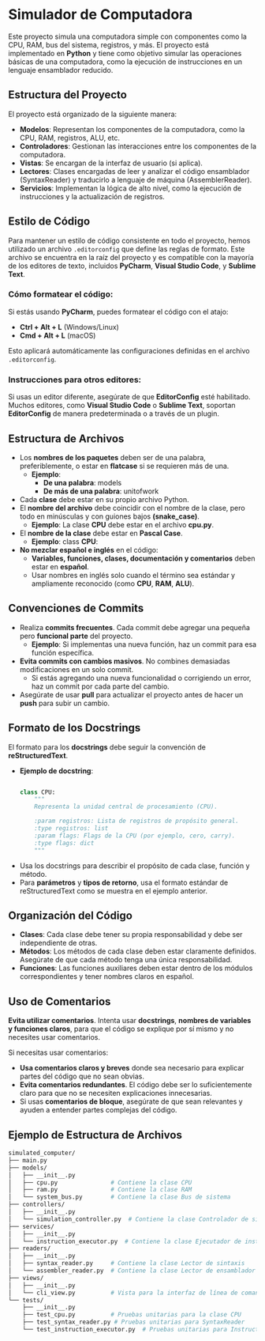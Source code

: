 # Simulador de Computadora

Este proyecto simula una computadora simple con componentes como la CPU, RAM, bus del sistema, registros, y más. El proyecto está implementado en **Python** y tiene como objetivo simular las operaciones básicas de una computadora, como la ejecución de instrucciones en un lenguaje ensamblador reducido.

## Estructura del Proyecto

El proyecto está organizado de la siguiente manera:

- **Modelos**: Representan los componentes de la computadora, como la CPU, RAM, registros, ALU, etc.
- **Controladores**: Gestionan las interacciones entre los componentes de la computadora.
- **Vistas**: Se encargan de la interfaz de usuario (si aplica).
- **Lectores**: Clases encargadas de leer y analizar el código ensamblador (SyntaxReader) y traducirlo a lenguaje de máquina (AssemblerReader).
- **Servicios**: Implementan la lógica de alto nivel, como la ejecución de instrucciones y la actualización de registros.

## Estilo de Código

Para mantener un estilo de código consistente en todo el proyecto, hemos utilizado un archivo `.editorconfig` que define las reglas de formato. Este archivo se encuentra en la raíz del proyecto y es compatible con la mayoría de los editores de texto, incluidos **PyCharm**, **Visual Studio Code**, y **Sublime Text**.

### Cómo formatear el código:

Si estás usando **PyCharm**, puedes formatear el código con el atajo:
- **Ctrl + Alt + L** (Windows/Linux)
- **Cmd + Alt + L** (macOS)

Esto aplicará automáticamente las configuraciones definidas en el archivo `.editorconfig`.

### Instrucciones para otros editores:

Si usas un editor diferente, asegúrate de que **EditorConfig** esté habilitado. Muchos editores, como **Visual Studio Code** o **Sublime Text**, soportan **EditorConfig** de manera predeterminada o a través de un plugin.

## Estructura de Archivos

- Los **nombres de los paquetes** deben ser de una palabra, preferiblemente, o estar en **flatcase** si se requieren 
  más de una.
  - **Ejemplo**:
    - **De una palabra**: models
    - **De más de una palabra**: unitofwork
- Cada **clase** debe estar en su propio archivo Python.
- El **nombre del archivo** debe coincidir con el nombre de la clase, pero todo en minúsculas y con guiones bajos 
**(snake_case)**.
  - **Ejemplo**: La clase **CPU** debe estar en el archivo **cpu.py**.
- El **nombre de la clase** debe estar en **Pascal Case**.
  - **Ejemplo**: class **CPU**:
- **No mezclar español e inglés** en el código:
  - **Variables, funciones, clases, documentación y comentarios** deben estar en **español**.
  - Usar nombres en inglés solo cuando el término sea estándar y ampliamente reconocido (como **CPU**, **RAM**, 
    **ALU**).

## Convenciones de Commits

- Realiza **commits frecuentes**. Cada commit debe agregar una pequeña pero **funcional parte** del proyecto.
  - **Ejemplo**: Si implementas una nueva función, haz un commit para esa función específica.
- **Evita commits con cambios masivos**. No combines demasiadas modificaciones en un solo commit.
  - Si estás agregando una nueva funcionalidad o corrigiendo un error, haz un commit por cada parte del cambio.
- Asegúrate de usar **pull** para actualizar el proyecto antes de hacer un **push** para subir un cambio.
  
## Formato de los Docstrings

El formato para los **docstrings** debe seguir la convención de **reStructuredText**.
- **Ejemplo de docstring**:
    ```python

    class CPU:
        """
        Representa la unidad central de procesamiento (CPU).

        :param registros: Lista de registros de propósito general.
        :type registros: list
        :param flags: Flags de la CPU (por ejemplo, cero, carry).
        :type flags: dict
        """
- Usa los docstrings para describir el propósito de cada clase, función y método.
- Para **parámetros** y **tipos de retorno**, usa el formato estándar de reStructuredText como se muestra en el ejemplo 
  anterior.

## Organización del Código

- **Clases**: Cada clase debe tener su propia responsabilidad y debe ser independiente de otras.
- **Métodos**: Los métodos de cada clase deben estar claramente definidos. Asegúrate de que cada método tenga una única 
  responsabilidad.
- **Funciones**: Las funciones auxiliares deben estar dentro de los módulos correspondientes y tener nombres claros en 
  español.

## Uso de Comentarios

**Evita utilizar comentarios**. Intenta usar **docstrings**, **nombres de variables y funciones claros**, para que el 
  código se explique por sí mismo y no necesites usar comentarios.

Si necesitas usar comentarios:

- **Usa comentarios claros y breves** donde sea necesario para explicar partes del código que no sean obvias.
- **Evita comentarios redundantes**. El código debe ser lo suficientemente claro para que no se necesiten explicaciones 
  innecesarias.
- Si usas **comentarios de bloque**, asegúrate de que sean relevantes y ayuden a entender partes complejas del código.

 ## Ejemplo de Estructura de Archivos

```bash
simulated_computer/
├── main.py
├── models/
│   ├── __init__.py
│   ├── cpu.py               # Contiene la clase CPU
│   ├── ram.py               # Contiene la clase RAM
│   └── system_bus.py        # Contiene la clase Bus de sistema
├── controllers/
│   ├── __init__.py
│   └── simulation_controller.py  # Contiene la clase Controlador de simulación
├── services/
│   ├── __init__.py
│   └── instruction_executor.py  # Contiene la clase Ejecutador de instrucciones
├── readers/
│   ├── __init__.py
│   ├── syntax_reader.py     # Contiene la clase Lector de sintaxis
│   └── assembler_reader.py  # Contiene la clase Lector de ensamblador
├── views/
│   ├── __init__.py
│   └── cli_view.py          # Vista para la interfaz de línea de comandos
└── tests/
    ├── __init__.py
    ├── test_cpu.py          # Pruebas unitarias para la clase CPU
    ├── test_syntax_reader.py # Pruebas unitarias para SyntaxReader
    └── test_instruction_executor.py  # Pruebas unitarias para InstructionExecutor
    